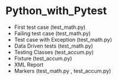 # Python_with_Pytest
- First test case (test_math.py)
- Failing test case (test_math.py)
- Test case with Exception (test_math.py)
- Data Driven tests (test_math.py)
- Testing Classes (test_accum.py)
- Fixture (test_accum.py)
- XML Report 
- Markers (test_math.py , test_accum.py)
